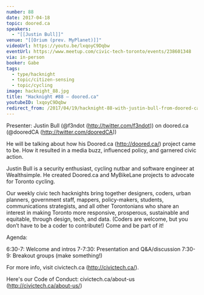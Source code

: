 ```yaml
---
number: 88
date: 2017-04-18
topic: doored.ca
speakers:
  - "[[Justin Bull]]"
venue: "[[Orium (prev. MyPlanet)]]"
videoUrl: https://youtu.be/lxqoyC9Dqbw
eventUrl: https://www.meetup.com/civic-tech-toronto/events/238601348
via: in-person
booker: Gabe
tags:
  - type/hacknight
  - topic/citizen-sensing
  - topic/cycling
image: hacknight_88.jpg
title: "Hacknight #88 – doored.ca"
youtubeID: lxqoyC9Dqbw
redirect_from: /2017/04/19/hacknight-88-with-justin-bull-from-doored-ca/
---
```


Presenter: Justin Bull (@f3ndot (http://twitter.com/f3ndot)) on doored.ca (@dooredCA (http://twitter.com/dooredCA))

He will be talking about how his Doored.ca (http://doored.ca/) project came to be. How it resulted in a media buzz, influenced policy, and garnered civic action.

Justin Bull is a security enthusiast, cycling nutbar and software engineer at Wealthsimple. He created Doored.ca and MyBikeLane projects to advocate for Toronto cycling.

Our weekly civic tech hacknights bring together designers, coders, urban planners, government staff, mappers, policy-makers, students, communications strategists, and all other Torontonians who share an interest in making Toronto more responsive, prosperous, sustainable and equitable, through design, tech, and data. (Coders are welcome, but you don’t have to be a coder to contribute!) Come and be part of it!

Agenda:

6:30-7: Welcome and intros
7-7:30: Presentation and Q&A/discussion
7:30-9: Breakout groups (make something!)

For more info, visit civictech.ca (http://civictech.ca/).

Here's our Code of Conduct: civictech.ca/about-us (http://civictech.ca/about-us/)
